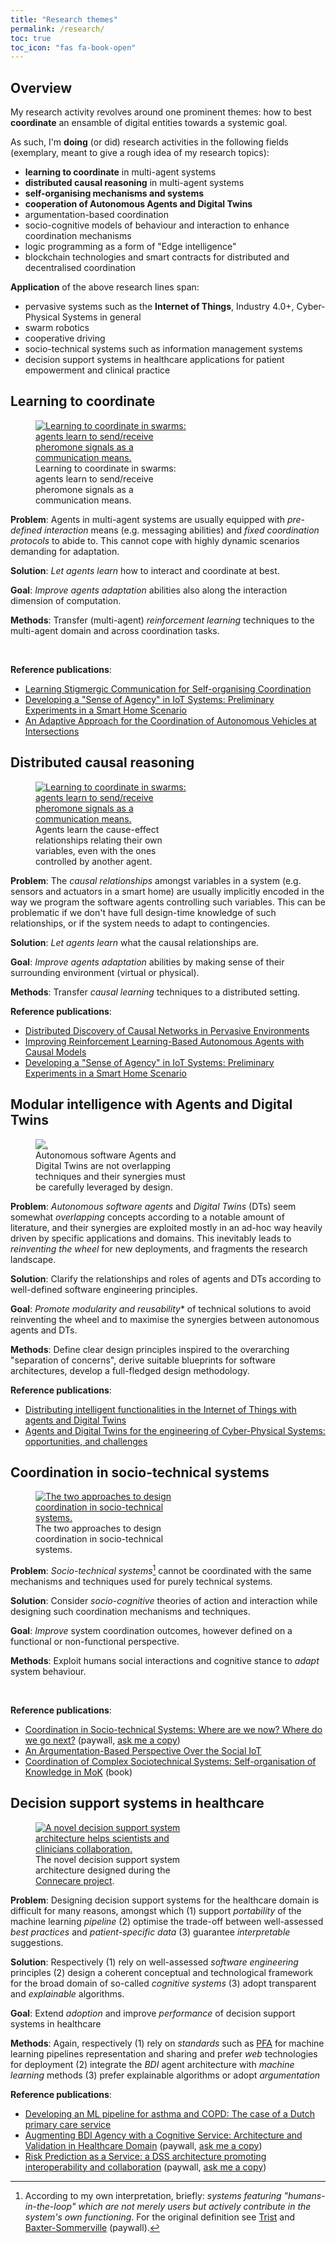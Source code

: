 ```yaml
---
title: "Research themes"
permalink: /research/
toc: true
toc_icon: "fas fa-book-open"
---
```


## Overview

My research activity revolves around one prominent themes: how to best **coordinate** an ensamble of digital entities towards a systemic goal.

As such, I'm **doing** (or did) research activities in the following fields (exemplary, meant to give a rough idea of my research topics):
 - **learning to coordinate** in multi-agent systems
 - **distributed causal reasoning** in multi-agent systems
 - **self-organising mechanisms and systems**
 - **cooperation of Autonomous Agents and Digital Twins**
 - argumentation-based coordination
 - socio-cognitive models of behaviour and interaction to enhance coordination mechanisms
 - logic programming as a form of "Edge intelligence"
 - blockchain technologies and smart contracts for distributed and decentralised coordination

**Application** of the above research lines span:
 - pervasive systems such as the **Internet of Things**, Industry 4.0+, Cyber-Physical Systems in general
 - swarm robotics
 - cooperative driving
 - socio-technical systems such as information management systems
 - decision support systems in healthcare applications for patient empowerment and clinical practice

## Learning to coordinate

<figure style="width: 50%" class="align-left">
  <a href="https://smarianimore.github.io/2023-acsos-RL-swarms/"><img src="{{ site.url }}{{ site.baseurl }}/assets/self-org.png" alt="Learning to coordinate in swarms: agents learn to send/receive pheromone signals as a communication means."></a>
  <figcaption>Learning to coordinate in swarms: agents learn to send/receive pheromone signals as a communication means.</figcaption>
</figure> 

**Problem**: Agents in multi-agent systems are usually equipped with *pre-defined interaction* means (e.g. messaging abilities)
and *fixed coordination protocols* to abide to.
This cannot cope with highly dynamic scenarios demanding for adaptation.

**Solution**: *Let agents learn* how to interact and coordinate at best.

**Goal**: *Improve agents adaptation* abilities also along the interaction dimension of computation.

**Methods**: Transfer (multi-agent) *reinforcement learning* techniques 
to the multi-agent domain and across coordination tasks.

<br> 

**Reference publications**:
 - [Learning Stigmergic Communication for Self-organising Coordination](https://ieeexplore.ieee.org/document/10336011)
 - [Developing a "Sense of Agency" in IoT Systems: Preliminary Experiments in a Smart Home Scenario](https://ieeexplore.ieee.org/document/9431003)
 - [An Adaptive Approach for the Coordination of Autonomous Vehicles at Intersections](https://ieeexplore.ieee.org/document/9680501)

## Distributed causal reasoning

<figure style="width: 50%" class="align-left">
  <a href="https://smarianimore.github.io/2024-comorea-causal-mas/"><img src="{{ site.url }}{{ site.baseurl }}/assets/ground-truth-partitioned.png" alt="Learning to coordinate in swarms: agents learn to send/receive pheromone signals as a communication means."></a>
  <figcaption>Agents learn the cause-effect relationships relating their own variables, even with the ones controlled by another agent.</figcaption>
</figure> 

**Problem**: The *causal relationships* amongst variables in a system (e.g. sensors and actuators in a smart home) are usually implicitly encoded in the way we program the software agents controlling such variables. 
This can be problematic if we don't have full design-time knowledge of such relationships, 
or if the system needs to adapt to contingencies.

**Solution**: *Let agents learn* what the causal relationships are.

**Goal**: *Improve agents adaptation* abilities by making sense of their surrounding environment (virtual or physical).

**Methods**: Transfer *causal learning* techniques
to a distributed setting.

**Reference publications**:
- [Distributed Discovery of Causal Networks in Pervasive Environments](https://ieeexplore.ieee.org/abstract/document/10502971)
- [Improving Reinforcement Learning-Based Autonomous Agents with Causal Models](https://link.springer.com/chapter/10.1007/978-3-031-77367-9_20)
- [Developing a "Sense of Agency" in IoT Systems: Preliminary Experiments in a Smart Home Scenario](https://ieeexplore.ieee.org/document/9431003)

## Modular intelligence with Agents and Digital Twins

<figure style="width: 50%" class="align-left">
  <a href="https://smarianimore.github.io/2022-emas-DT-mas/"><img src="{{ site.url }}{{ site.baseurl }}/assets/2024-toit-si-architecture-aa-dt.png" alt="."></a>
  <figcaption>Autonomous software Agents and Digital Twins are not overlapping techniques and their synergies must be carefully leveraged by design.</figcaption>
</figure> 

**Problem**: *Autonomous software agents* and *Digital Twins* (DTs) seem somewhat *overlapping* concepts according to a notable amount of literature, 
and their synergies are exploited mostly in an ad-hoc way heavily driven by specific applications and domains.
This inevitably leads to *reinventing the wheel* for new deployments, 
and fragments the research landscape.

**Solution**: Clarify the relationships and roles of agents and DTs 
according to well-defined software engineering principles. 

**Goal**: *Promote modularity and reusability** of technical solutions to avoid reinventing the wheel 
and to maximise the synergies between autonomous agents and DTs.

**Methods**: Define clear design principles inspired to the overarching "separation of concerns", 
derive suitable blueprints for software architectures, 
develop a full-fledged design methodology.

**Reference publications**:
- [Distributing intelligent functionalities in the Internet of Things with agents and Digital Twins](https://www.sciencedirect.com/science/article/pii/S2542660525000733?via%3Dihub)
- [Agents and Digital Twins for the engineering of Cyber-Physical Systems: opportunities, and challenges](https://link.springer.com/article/10.1007/s10472-023-09884-9)

## Coordination in socio-technical systems

<figure style="width: 50%" class="align-left">
  <a href="https://doi.org/10.1016/j.scico.2019.102317"><img src="{{ site.url }}{{ site.baseurl }}/assets/integration.png" alt="The two approaches to design coordination in socio-technical systems."></a>
  <figcaption>The two approaches to design coordination in socio-technical systems.</figcaption>
</figure> 

**Problem**: *Socio-technical systems*[^1] cannot be coordinated with the same mechanisms and techniques used for purely technical systems.

**Solution**: Consider *socio-cognitive* theories of action and interaction while designing such coordination mechanisms and techniques.

**Goal**: *Improve* system coordination outcomes, however defined on a functional or non-functional perspective.

**Methods**: Exploit humans social interactions and cognitive stance to *adapt* system behaviour.

<br>

**Reference publications**:
 - [Coordination in Socio-technical Systems: Where are we now? Where do we go next?](https://doi.org/10.1016/j.scico.2019.102317) (paywall, [ask me a copy](mailto:stefano.mariani@unimore.it))
 - [An Argumentation-Based Perspective Over the Social IoT](https://rdcu.be/caUtN)
 - [Coordination of Complex Sociotechnical Systems: Self-organisation of Knowledge in MoK](https://doi.org/10.1007/978-3-319-47109-9) (book)

[^1]: According to my own interpretation, briefly: *systems featuring "humans-in-the-loop" which are not merely users but actively contribute in the system's own functioning*. For the original definition see [Trist](https://www.lmmiller.com/blog/wp-content/uploads/2013/06/The-Evolution-of-Socio-Technical-Systems-Trist.pdf) and [Baxter-Sommerville](https://ieeexplore.ieee.org/abstract/document/8147295) (paywall).

<!--## Coordination in pervasive systems

<figure style="width: 50%" class="align-left">
  <a href="https://doi.org/10.1007/978-3-030-34914-1_17"><img src="{{ site.url }}{{ site.baseurl }}/assets/speaking.jpeg" alt="Speaking objects endow IoT devices with goal-oriented behaviour and dialogical interaction."></a>
  <figcaption>New abstraction layers and rich forms of interaction are needed to cope with IoT scenarios increasing complexity.</figcaption>
</figure>

**Problem**: Coordination in pervasive systems cannot be done by individually and imperatively programming each partecipating device: the levels of *abstraction* and *autonomy* are too low.

**Solution**: Consider ways to let devices figure out how to participate to a systemic *goal* given by designer or arising dynamically according to *context*.

**Goal**: Increase system's *robustness* through device and system autonomy.

**Methods**: Endow devices with *learning* capabilities and *goal-oriented* behaviour, and the system with rich forms of interaction (e.g. *argumentation*).

<br>

**Reference publications**:
 - [Coordinating Distributed Speaking Objects](https://doi.org/10.1007/978-3-030-34914-1_17) (paywall, [ask me a copy](mailto:stefano.mariani@unimore.it))
 - [Spatial Tuples: Augmenting Reality with Tuples](https://onlinelibrary.wiley.com/doi/abs/10.1111/exsy.12273) (paywall, [ask me a copy](mailto:stefano.mariani@unimore.it))-->

## Decision support systems in healthcare

<figure style="width: 50%" class="align-left">
  <a href=""><img src="{{ site.url }}{{ site.baseurl }}/assets/dss.png" alt="A novel decision support system architecture helps scientists and clinicians collaboration."></a>
  <figcaption>The novel decision support system architecture designed during the <a href="https://connecare.eu">Connecare project</a>.</figcaption>
</figure>

**Problem**: Designing decision support systems for the healthcare domain is difficult for many reasons, amongst which
    (1) support *portability* of the machine learning *pipeline*
    (2) optimise the trade-off between well-assessed *best practices* and *patient-specific data*
    (3) guarantee *interpretable* suggestions.

**Solution**: Respectively
    (1) rely on well-assessed *software engineering* principles
    (2) design a coherent conceptual and technological framework for the broad domain of so-called *cognitive systems*
    (3) adopt transparent and *explainable* algorithms.

**Goal**: Extend *adoption* and improve *performance* of decision support systems in healthcare

**Methods**: Again, respectively
    (1) rely on *standards* such as [PFA](http://dmg.org/pfa/) for machine learning pipelines representation and sharing and prefer *web* technologies for deployment
    (2) integrate the *BDI* agent architecture with *machine learning* methods
    (3) prefer explainable algorithms or adopt *argumentation*

**Reference publications**:
 - [Developing an ML pipeline for asthma and COPD: The case of a Dutch primary care service](https://doi.org/10.1002/int.22568)
 - [Augmenting BDI Agency with a Cognitive Service: Architecture and Validation in Healthcare Domain](https://doi.org/10.1007/s10916-021-01780-1) (paywall, [ask me a copy](mailto:stefano.mariani@unimore.it))
 - [Risk Prediction as a Service: a DSS architecture promoting interoperability and collaboration](https://doi.org/10.1109/CBMS.2019.00069) (paywall, [ask me a copy](mailto:stefano.mariani@unimore.it))
